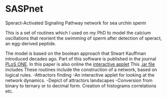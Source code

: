 SASPnet
=======

Speract-Activated Signaling Pathway network for sea urchin sperm

This is a set of routines which I used on my PhD to model the calcium oscillations that reorient the swimming of sperm
after detection of speract, an egg-derived peptide.

The model is based on the boolean approach that Stwart Kauffman introduced decades ago. Part of this software is
published in the journal [PLoS ONE](http://www.plosone.org/article/info%3Adoi%2F10.1371%2Fjournal.pone.0022619). 
In this paper is also online the [interactive applet](http://www.fis.unam.mx/research/seaurchin/discrete/)
This [.jar file](http://www.fis.unam.mx/research/seaurchin/discrete/CalciumApplet.jar) includes 
These routines include the construction of a network, based on logical rules.
-Attractors finding
-An interactive applet for looking at the network dynamics.
-Depict of attractors landscapes
-Conversion from binary to ternary or to decimal form.
Creation of histograms
correlations
etc.
